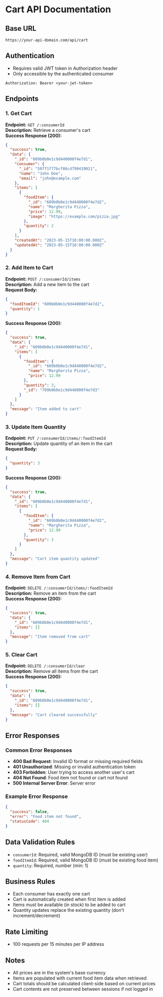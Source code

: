 # Cart API Documentation

## Base URL
`https://your-api-domain.com/api/cart`

## Authentication
- Requires valid JWT token in Authorization header
- Only accessible by the authenticated consumer
```
Authorization: Bearer <your-jwt-token>
```

## Endpoints

### 1. Get Cart
**Endpoint:** `GET /:consumerId`  
**Description:** Retrieve a consumer's cart  
**Success Response (200):**
```json
{
  "success": true,
  "data": {
    "_id": "609b0b0e1c9d440000f4e7d1",
    "consumer": {
      "_id": "507f1f77bcf86cd799439011",
      "name": "John Doe",
      "email": "john@example.com"
    },
    "items": [
      {
        "foodItem": {
          "_id": "609b0b0e1c9d440000f4e7d2",
          "name": "Margherita Pizza",
          "price": 12.99,
          "image": "https://example.com/pizza.jpg"
        },
        "quantity": 2
      }
    ],
    "createdAt": "2023-05-15T10:00:00.000Z",
    "updatedAt": "2023-05-15T10:00:00.000Z"
  }
}
```

### 2. Add Item to Cart
**Endpoint:** `POST /:consumerId/items`  
**Description:** Add a new item to the cart  
**Request Body:**
```json
{
  "foodItemId": "609b0b0e1c9d440000f4e7d2",
  "quantity": 1
}
```
**Success Response (200):**
```json
{
  "success": true,
  "data": {
    "_id": "609b0b0e1c9d440000f4e7d1",
    "items": [
      {
        "foodItem": {
          "_id": "609b0b0e1c9d440000f4e7d2",
          "name": "Margherita Pizza",
          "price": 12.99
        },
        "quantity": 3,
        "_id": "709b0b0e1c9d440000f4e7d3"
      }
    ]
  },
  "message": "Item added to cart"
}
```

### 3. Update Item Quantity
**Endpoint:** `PUT /:consumerId/items/:foodItemId`  
**Description:** Update quantity of an item in the cart  
**Request Body:**
```json
{
  "quantity": 3
}
```
**Success Response (200):**
```json
{
  "success": true,
  "data": {
    "_id": "609b0b0e1c9d440000f4e7d1",
    "items": [
      {
        "foodItem": {
          "_id": "609b0b0e1c9d440000f4e7d2",
          "name": "Margherita Pizza",
          "price": 12.99
        },
        "quantity": 3
      }
    ]
  },
  "message": "Cart item quantity updated"
}
```

### 4. Remove Item from Cart
**Endpoint:** `DELETE /:consumerId/items/:foodItemId`  
**Description:** Remove an item from the cart  
**Success Response (200):**
```json
{
  "success": true,
  "data": {
    "_id": "609b0b0e1c9d440000f4e7d1",
    "items": []
  },
  "message": "Item removed from cart"
}
```

### 5. Clear Cart
**Endpoint:** `DELETE /:consumerId/clear`  
**Description:** Remove all items from the cart  
**Success Response (200):**
```json
{
  "success": true,
  "data": {
    "_id": "609b0b0e1c9d440000f4e7d1",
    "items": []
  },
  "message": "Cart cleared successfully"
}
```

## Error Responses

### Common Error Responses
- **400 Bad Request**: Invalid ID format or missing required fields
- **401 Unauthorized**: Missing or invalid authentication token
- **403 Forbidden**: User trying to access another user's cart
- **404 Not Found**: Food item not found or cart not found
- **500 Internal Server Error**: Server error

### Example Error Response
```json
{
  "success": false,
  "error": "Food item not found",
  "statusCode": 404
}
```

## Data Validation Rules
- `consumerId`: Required, valid MongoDB ID (must be existing user)
- `foodItemId`: Required, valid MongoDB ID (must be existing food item)
- `quantity`: Required, number (min: 1)

## Business Rules
- Each consumer has exactly one cart
- Cart is automatically created when first item is added
- Items must be available (in stock) to be added to cart
- Quantity updates replace the existing quantity (don't increment/decrement)

## Rate Limiting
- 100 requests per 15 minutes per IP address

## Notes
- All prices are in the system's base currency
- Items are populated with current food item data when retrieved
- Cart totals should be calculated client-side based on current prices
- Cart contents are not preserved between sessions if not logged in